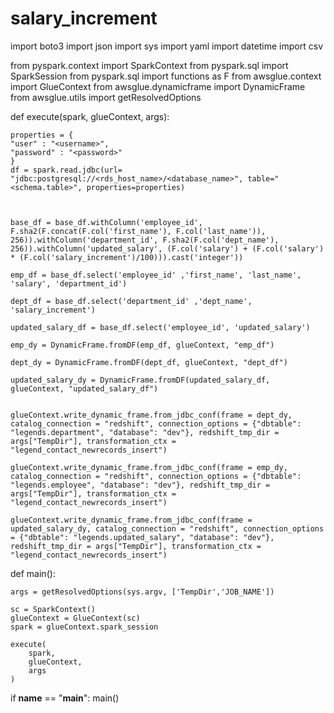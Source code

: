 # salary_increment


import boto3
import json
import sys
import yaml
import datetime
import csv

from pyspark.context import SparkContext
from pyspark.sql import SparkSession
from pyspark.sql import functions as F
from awsglue.context import GlueContext
from awsglue.dynamicframe import DynamicFrame
from awsglue.utils import getResolvedOptions

def execute(spark, glueContext, args):
    
    properties = {
    "user" : "<username>",
    "password" : "<password>"
    }
    df = spark.read.jdbc(url= "jdbc:postgresql://<rds_host_name>/<database_name>", table="<schema.table>", properties=properties)
   

    
    base_df = base_df.withColumn('employee_id', F.sha2(F.concat(F.col('first_name'), F.col('last_name')), 256)).withColumn('department_id', F.sha2(F.col('dept_name'), 256)).withColumn('updated_salary', (F.col('salary') + (F.col('salary') * (F.col('salary_increment')/100))).cast('integer'))

    emp_df = base_df.select('employee_id' ,'first_name', 'last_name', 'salary', 'department_id')

    dept_df = base_df.select('department_id' ,'dept_name', 'salary_increment')

    updated_salary_df = base_df.select('employee_id', 'updated_salary')

    emp_dy = DynamicFrame.fromDF(emp_df, glueContext, "emp_df")

    dept_dy = DynamicFrame.fromDF(dept_df, glueContext, "dept_df")

    updated_salary_dy = DynamicFrame.fromDF(updated_salary_df, glueContext, "updated_salary_df")
   

    glueContext.write_dynamic_frame.from_jdbc_conf(frame = dept_dy, catalog_connection = "redshift", connection_options = {"dbtable": "legends.department", "database": "dev"}, redshift_tmp_dir = args["TempDir"], transformation_ctx = "legend_contact_newrecords_insert")

    glueContext.write_dynamic_frame.from_jdbc_conf(frame = emp_dy, catalog_connection = "redshift", connection_options = {"dbtable": "legends.employee", "database": "dev"}, redshift_tmp_dir = args["TempDir"], transformation_ctx = "legend_contact_newrecords_insert")

    glueContext.write_dynamic_frame.from_jdbc_conf(frame = updated_salary_dy, catalog_connection = "redshift", connection_options = {"dbtable": "legends.updated_salary", "database": "dev"}, redshift_tmp_dir = args["TempDir"], transformation_ctx = "legend_contact_newrecords_insert")

    
    
def main():

    args = getResolvedOptions(sys.argv, ['TempDir','JOB_NAME'])

    sc = SparkContext()
    glueContext = GlueContext(sc)
    spark = glueContext.spark_session

    execute(
        spark,
        glueContext,
        args
    )


if __name__ == "__main__":
    main()
